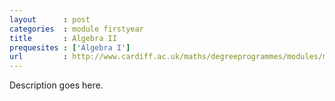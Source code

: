 ```yaml
---
layout      : post
categories  : module firstyear
title       : Algebra II
prequesites : ['Algebra I']
url         : http://www.cardiff.ac.uk/maths/degreeprogrammes/modules/ma0125.html
---
```


Description goes here.

